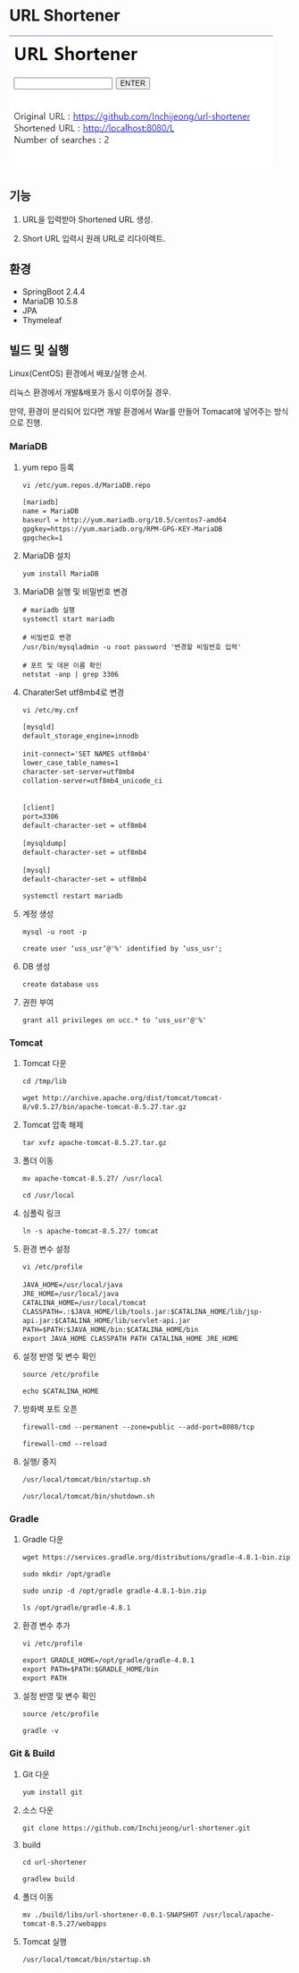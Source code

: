 # URL Shortener



![screenshot.png](./screenshots/1.png)



## 기능

1. URL을 입력받아 Shortened URL 생성.

2. Short URL 입력시 원래 URL로 리다이렉트.



## 환경

* SpringBoot 2.4.4
* MariaDB 10.5.8
* JPA
* Thymeleaf



## 빌드 및 실행

Linux(CentOS) 환경에서 배포/실행 순서.

리눅스 환경에서 개발&배포가 동시 이루어질 경우.

만약, 환경이 분리되어 있다면 개발 환경에서 War를 만들어 Tomacat에 넣어주는 방식으로 진행.



### MariaDB

1. yum repo 등록

   ```
   vi /etc/yum.repos.d/MariaDB.repo
   ```

   ```
   [mariadb]
   name = MariaDB
   baseurl = http://yum.mariadb.org/10.5/centos7-amd64
   gpgkey=https://yum.mariadb.org/RPM-GPG-KEY-MariaDB
   gpgcheck=1
   ```

2. MariaDB 설치

   ```
   yum install MariaDB
   ```

3. MariaDB 실행 및 비밀번호 변경

   ```
   # mariadb 실행
   systemctl start mariadb
   
   # 비밀번호 변경
   /usr/bin/mysqladmin -u root password '변경할 비밀번호 입력'
   
   # 포트 및 데몬 이름 확인
   netstat -anp | grep 3306
   ```

4. CharaterSet utf8mb4로 변경

   ```
   vi /etc/my.cnf
   ```

   ```
   [mysqld]
   default_storage_engine=innodb
   
   init-connect='SET NAMES utf8mb4'
   lower_case_table_names=1
   character-set-server=utf8mb4
   collation-server=utf8mb4_unicode_ci
   
   
   [client]
   port=3306
   default-character-set = utf8mb4
   
   [mysqldump]
   default-character-set = utf8mb4
   
   [mysql]
   default-character-set = utf8mb4
   ```

   ```
   systemctl restart mariadb
   ```

5. 계정 생성

   ```
   mysql -u root -p
   ```

   ```
   create user ‘uss_usr’@'%' identified by ‘uss_usr';
   ```

6. DB 생성

   ```
   create database uss
   ```

7. 권한 부여

   ```
   grant all privileges on ucc.* to ‘uss_usr'@'%'
   ```



### Tomcat

1. Tomcat 다운

   ```
   cd /tmp/lib
   ```

   ```
   wget http://archive.apache.org/dist/tomcat/tomcat-8/v8.5.27/bin/apache-tomcat-8.5.27.tar.gz
   ```

2. Tomcat 압축 해제

   ```
   tar xvfz apache-tomcat-8.5.27.tar.gz
   ```

3. 폴더 이동

   ```
   mv apache-tomcat-8.5.27/ /usr/local
   ```

   ```
   cd /usr/local
   ```

4. 심폴릭 링크

   ```
   ln -s apache-tomcat-8.5.27/ tomcat
   ```

5. 환경 변수 설정

   ```
   vi /etc/profile
   
   JAVA_HOME=/usr/local/java
   JRE_HOME=/usr/local/java
   CATALINA_HOME=/usr/local/tomcat
   CLASSPATH=.:$JAVA_HOME/lib/tools.jar:$CATALINA_HOME/lib/jsp-api.jar:$CATALINA_HOME/lib/servlet-api.jar
   PATH=$PATH:$JAVA_HOME/bin:$CATALINA_HOME/bin
   export JAVA_HOME CLASSPATH PATH CATALINA_HOME JRE_HOME
   ```

6. 설정 반영 및 변수 확인

   ```
   source /etc/profile
   ```

   ```
   echo $CATALINA_HOME
   ```

7. 방화벽  포트 오픈

   ```
   firewall-cmd --permanent --zone=public --add-port=8080/tcp
   ```

   ```
   firewall-cmd --reload
   ```

8. 실행/ 중지

   ```
   /usr/local/tomcat/bin/startup.sh
   ```

   ```
   /usr/local/tomcat/bin/shutdown.sh
   ```



### Gradle

1. Gradle 다운

   ```
   wget https://services.gradle.org/distributions/gradle-4.8.1-bin.zip
   ```

   ```
   sudo mkdir /opt/gradle
   ```

   ```
   sudo unzip -d /opt/gradle gradle-4.8.1-bin.zip
   ```

   ```
   ls /opt/gradle/gradle-4.8.1
   ```

2. 환경 변수 추가

   ```
   vi /etc/profile
   ```

   ```
   export GRADLE_HOME=/opt/gradle/gradle-4.8.1
   export PATH=$PATH:$GRADLE_HOME/bin
   export PATH
   ```

3. 설정 반영 및 변수 확인

   ```
   source /etc/profile
   ```

   ```
   gradle -v
   ```



### Git & Build

1. Git 다운

   ```
   yum install git
   ```

2. 소스 다운

   ```
   git clone https://github.com/Inchijeong/url-shortener.git
   ```

3. build

   ```
   cd url-shortener
   ```

   ```
   gradlew build
   ```

4. 폴더 이동

   ```
   mv ./build/libs/url-shortener-0.0.1-SNAPSHOT /usr/local/apache-tomcat-8.5.27/webapps
   ```

5. Tomcat 실행

   ```
   /usr/local/tomcat/bin/startup.sh
   ```

   